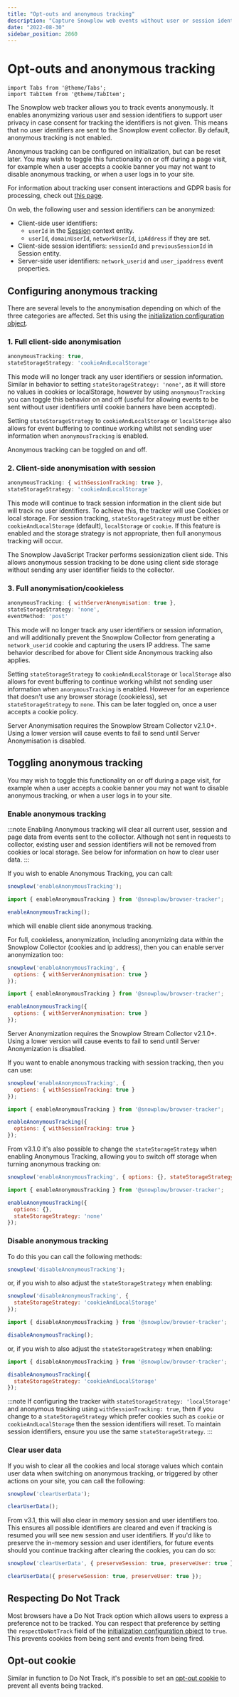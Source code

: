 ```yaml
---
title: "Opt-outs and anonymous tracking"
description: "Capture Snowplow web events without user or session identifiers, without IP addresses and without setting any cookies"
date: "2022-08-30"
sidebar_position: 2860
---
```


# Opt-outs and anonymous tracking

```mdx-code-block
import Tabs from '@theme/Tabs';
import TabItem from '@theme/TabItem';
```

The Snowplow web tracker allows you to track events anonymously. It enables anonymizing various user and session identifiers to support user privacy in case consent for tracking the identifiers is not given. This means that no user identifiers are sent to the Snowplow event collector. By default, anonymous tracking is not enabled.

Anonymous tracking can be configured on initialization, but can be reset later. You may wish to toggle this functionality on or off during a page visit, for example when a user accepts a cookie banner you may not want to disable anonymous tracking, or when a user logs in to your site.

For information about tracking user consent interactions and GDPR basis for processing, check out [this page](/docs/sources/trackers/javascript-trackers/web-tracker/tracking-events/consent-gdpr/index.md).

On web, the following user and session identifiers can be anonymized:

* Client-side user identifiers:
   * `userId` in the [Session](/docs/sources/trackers/javascript-trackers/web-tracker/tracking-events/session/index.md) context entity.
   * `userId`, `domainUserId`, `networkUserId`, `ipAddress` if they are set.
* Client-side session identifiers: `sessionId` and `previousSessionId` in Session entity.
* Server-side user identifiers: `network_userid` and `user_ipaddress` event properties.

## Configuring anonymous tracking

There are several levels to the anonymisation depending on which of the three categories are affected. Set this using the [initialization configuration object](/docs/sources/trackers/javascript-trackers/web-tracker/tracker-setup/initialization-options/index.md).

### 1. Full client-side anonymisation

```javascript
anonymousTracking: true,
stateStorageStrategy: 'cookieAndLocalStorage'
```

This mode will no longer track any user identifiers or session information. Similar in behavior to setting `stateStorageStrategy: 'none'`, as it will store no values in cookies or localStorage, however by using `anonymousTracking` you can toggle this behavior on and off (useful for allowing events to be sent without user identifiers until cookie banners have been accepted).

Setting `stateStorageStrategy` to `cookieAndLocalStorage` or `localStorage` also allows for event buffering to continue working whilst not sending user information when `anonymousTracking` is enabled.

Anonymous tracking can be toggled on and off.

### 2. Client-side anonymisation with session

```javascript
anonymousTracking: { withSessionTracking: true },
stateStorageStrategy: 'cookieAndLocalStorage'
```

This mode will continue to track session information in the client side but will track no user identifiers. To achieve this, the tracker will use Cookies or local storage. For session tracking, `stateStorageStrategy` must be either `cookieAndLocalStorage` (default), `localStorage` or `cookie`. If this feature is enabled and the storage strategy is not appropriate, then full anonymous tracking will occur.

The Snowplow JavaScript Tracker performs sessionization client side. This allows anonymous session tracking to be done using client side storage without sending any user identifier fields to the collector.

### 3. Full anonymisation/cookieless

```javascript
anonymousTracking: { withServerAnonymisation: true },
stateStorageStrategy: 'none',
eventMethod: 'post'
```

This mode will no longer track any user identifiers or session information, and will additionally prevent the Snowplow Collector from generating a `network_userid` cookie and capturing the users IP address. The same behavior described for above for Client side Anonymous tracking also applies.

Setting `stateStorageStrategy` to `cookieAndLocalStorage` or `localStorage` also allows for event buffering to continue working whilst not sending user information when `anonymousTracking` is enabled. However for an experience that doesn't use any browser storage (cookieless), set `stateStorageStrategy` to `none`. This can be later toggled on, once a user accepts a cookie policy.

Server Anonymisation requires the Snowplow Stream Collector v2.1.0+. Using a lower version will cause events to fail to send until Server Anonymisation is disabled.

## Toggling anonymous tracking

You may wish to toggle this functionality on or off during a page visit, for example when a user accepts a cookie banner you may not want to disable anonymous tracking, or when a user logs in to your site.

### Enable anonymous tracking

:::note
Enabling Anonymous tracking will clear all current user, session and page data from events sent to the collector. Although not sent in requests to collector, existing user and session identifiers will not be removed from cookies or local storage. See below for information on how to clear user data.
:::

If you wish to enable Anonymous Tracking, you can call:

<Tabs groupId="platform" queryString>
  <TabItem value="js" label="JavaScript (tag)" default>

```javascript
snowplow('enableAnonymousTracking');
```

  </TabItem>
  <TabItem value="browser" label="Browser (npm)">

```javascript
import { enableAnonymousTracking } from '@snowplow/browser-tracker';

enableAnonymousTracking();
```

  </TabItem>
</Tabs>

which will enable client side anonymous tracking.

For full, cookieless, anonymization, including anonymizing data within the Snowplow Collector (cookies and ip address), then you can enable server anonymization too:

<Tabs groupId="platform" queryString>
  <TabItem value="js" label="JavaScript (tag)" default>

```javascript
snowplow('enableAnonymousTracking', {
  options: { withServerAnonymisation: true }
});
```

  </TabItem>
  <TabItem value="browser" label="Browser (npm)">

```javascript
import { enableAnonymousTracking } from '@snowplow/browser-tracker';

enableAnonymousTracking({
  options: { withServerAnonymisation: true }
});
```

  </TabItem>
</Tabs>

Server Anonymization requires the Snowplow Stream Collector v2.1.0+. Using a lower version will cause events to fail to send until Server Anonymization is disabled.

If you want to enable anonymous tracking with session tracking, then you can use:

<Tabs groupId="platform" queryString>
  <TabItem value="js" label="JavaScript (tag)" default>

```javascript
snowplow('enableAnonymousTracking', {
  options: { withSessionTracking: true }
});
```

  </TabItem>
  <TabItem value="browser" label="Browser (npm)">

```javascript
import { enableAnonymousTracking } from '@snowplow/browser-tracker';

enableAnonymousTracking({
  options: { withSessionTracking: true }
});
```

  </TabItem>
</Tabs>

From v3.1.0 it's also possible to change the `stateStorageStrategy` when enabling Anonymous Tracking, allowing you to switch off storage when turning anonymous tracking on:

<Tabs groupId="platform" queryString>
  <TabItem value="js" label="JavaScript (tag)" default>

```javascript
snowplow('enableAnonymousTracking', { options: {}, stateStorageStrategy: 'none' }); // Available from v3.1.0
```

  </TabItem>
  <TabItem value="browser" label="Browser (npm)">

```javascript
import { enableAnonymousTracking } from '@snowplow/browser-tracker';

enableAnonymousTracking({
  options: {},
  stateStorageStrategy: 'none'
});
```

  </TabItem>
</Tabs>

### Disable anonymous tracking

To do this you can call the following methods:

<Tabs groupId="platform" queryString>
  <TabItem value="js" label="JavaScript (tag)" default>

```javascript
snowplow('disableAnonymousTracking');
```

or, if you wish to also adjust the `stateStorageStrategy` when enabling:

```javascript
snowplow('disableAnonymousTracking', {
  stateStorageStrategy: 'cookieAndLocalStorage'
});
```

  </TabItem>
  <TabItem value="browser" label="Browser (npm)">

```javascript
import { disableAnonymousTracking } from '@snowplow/browser-tracker';

disableAnonymousTracking();
```

or, if you wish to also adjust the `stateStorageStrategy` when enabling:

```javascript
import { disableAnonymousTracking } from '@snowplow/browser-tracker';

disableAnonymousTracking({
  stateStorageStrategy: 'cookieAndLocalStorage'
});
```

  </TabItem>
</Tabs>

:::note
If configuring the tracker with `stateStorageStrategy: 'localStorage'` and anonymous tracking using `withSessionTracking: true`, then if you change to a `stateStorageStrategy` which prefer cookies such as `cookie` or `cookieAndLocalStorage` then the session identifiers will reset. To maintain session identifiers, ensure you use the same `stateStorageStrategy`.
:::

### Clear user data

If you wish to clear all the cookies and local storage values which contain user data when switching on anonymous tracking, or triggered by other actions on your site, you can call the following:

<Tabs groupId="platform" queryString>
  <TabItem value="js" label="JavaScript (tag)" default>

```javascript
snowplow('clearUserData');
```

  </TabItem>
  <TabItem value="browser" label="Browser (npm)">

```javascript
clearUserData();
```

  </TabItem>
</Tabs>

From v3.1, this will also clear in memory session and user identifiers too. This ensures all possible identifiers are cleared and even if tracking is resumed you will see new session and user identifiers. If you'd like to preserve the in-memory session and user identifiers, for future events should you continue tracking after clearing the cookies, you can do so:

<Tabs groupId="platform" queryString>
  <TabItem value="js" label="JavaScript (tag)" default>

```javascript
snowplow('clearUserData', { preserveSession: true, preserveUser: true });
```

  </TabItem>
  <TabItem value="browser" label="Browser (npm)">

```javascript
clearUserData({ preserveSession: true, preserveUser: true });
```

  </TabItem>
</Tabs>

## Respecting Do Not Track

Most browsers have a Do Not Track option which allows users to express a preference not to be tracked. You can respect that preference by setting the `respectDoNotTrack` field of the [initialization configuration object](/docs/sources/trackers/javascript-trackers/web-tracker/tracker-setup/initialization-options/index.md) to `true`. This prevents cookies from being sent and events from being fired.

## Opt-out cookie

Similar in function to Do Not Track, it's possible to set an [opt-out cookie](/docs/sources/trackers/javascript-trackers/web-tracker/cookies-and-local-storage/index.md#opt-out-cookie) to prevent all events being tracked.

